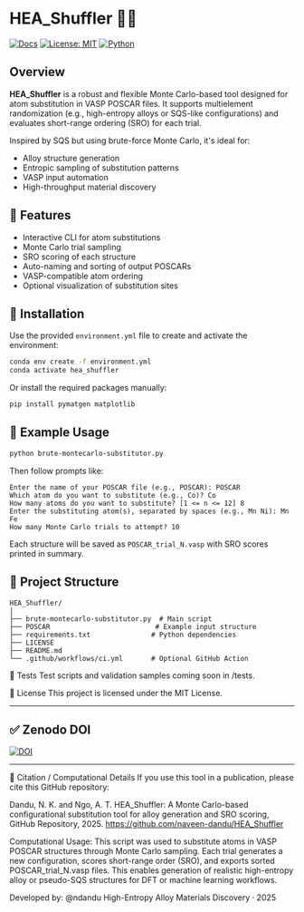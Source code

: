 # HEA_Shuffler 🧪🔀

[![Docs](https://img.shields.io/badge/docs-mkdocs-blue)](https://github.com/naveen-dandu/HEA_Shuffler/)
[![License: MIT](https://img.shields.io/badge/License-MIT-yellow.svg)](https://opensource.org/licenses/MIT)
[![Python](https://img.shields.io/badge/python-3.9+-blue.svg)](https://www.python.org/)

## Overview

**HEA_Shuffler** is a robust and flexible Monte Carlo-based tool designed for atom substitution in VASP POSCAR files. It supports multielement randomization (e.g., high-entropy alloys or SQS-like configurations) and evaluates short-range ordering (SRO) for each trial.

Inspired by SQS but using brute-force Monte Carlo, it's ideal for:
- Alloy structure generation
- Entropic sampling of substitution patterns
- VASP input automation
- High-throughput material discovery

## 🚀 Features

- Interactive CLI for atom substitutions
- Monte Carlo trial sampling
- SRO scoring of each structure
- Auto-naming and sorting of output POSCARs
- VASP-compatible atom ordering
- Optional visualization of substitution sites

## 🔧 Installation

Use the provided `environment.yml` file to create and activate the environment:

```bash
conda env create -f environment.yml
conda activate hea_shuffler
```
Or install the required packages manually: 

```bash
pip install pymatgen matplotlib
```

## 🧪 Example Usage

```bash
python brute-montecarlo-substitutor.py
```

Then follow prompts like:

```text
Enter the name of your POSCAR file (e.g., POSCAR): POSCAR
Which atom do you want to substitute (e.g., Co)? Co
How many atoms do you want to substitute? [1 <= n <= 12] 8
Enter the substituting atom(s), separated by spaces (e.g., Mn Ni): Mn Fe
How many Monte Carlo trials to attempt? 10
```

Each structure will be saved as `POSCAR_trial_N.vasp` with SRO scores printed in summary.

## 📁 Project Structure

```
HEA_Shuffler/
│
├── brute-montecarlo-substitutor.py  # Main script
├── POSCAR                          # Example input structure
├── requirements.txt               # Python dependencies
├── LICENSE
├── README.md
└── .github/workflows/ci.yml       # Optional GitHub Action
```

🧪 Tests
Test scripts and validation samples coming soon in /tests.

📜 License
This project is licensed under the MIT License.

---

## ✅ Zenodo DOI

[![DOI](https://zenodo.org/badge/1015094671.svg)](https://doi.org/10.5281/zenodo.15829507)

---

🧠 Citation / Computational Details
If you use this tool in a publication, please cite this GitHub repository:

Dandu, N. K. and Ngo, A. T. HEA_Shuffler: A Monte Carlo-based configurational substitution tool for alloy generation and SRO scoring, GitHub Repository, 2025. https://github.com/naveen-dandu/HEA_Shuffler

Computational Usage:
This script was used to substitute atoms in VASP POSCAR structures through Monte Carlo sampling. Each trial generates a new configuration, scores short-range order (SRO), and exports sorted POSCAR_trial_N.vasp files. This enables generation of realistic high-entropy alloy or pseudo-SQS structures for DFT or machine learning workflows.

Developed by: @ndandu
High-Entropy Alloy Materials Discovery · 2025


